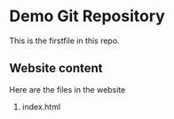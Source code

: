 # Demo Git Repository

This is the firstfile in this repo.

## Website content

Here are the files in the website

1. index.html
